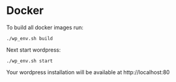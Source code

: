 Docker
======

To build all docker images run:
```
./wp_env.sh build
```

Next start wordpress:
```
./wp_env.sh start
```

Your wordpress installation will be available at http://localhost:80
